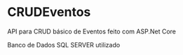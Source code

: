 # CRUDEventos
API para CRUD básico de Eventos feito com ASP.Net Core

Banco de Dados SQL SERVER utilizado


